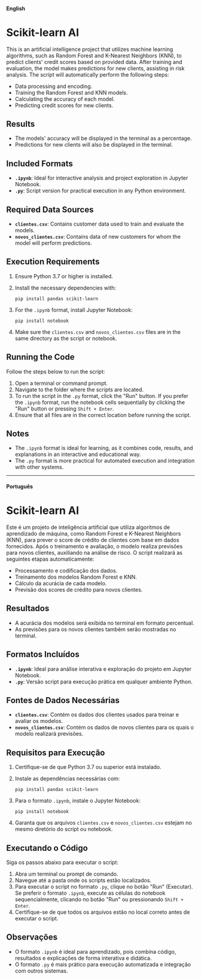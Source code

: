 #### English

# Scikit-learn AI

This is an artificial intelligence project that utilizes machine learning algorithms, such as Random Forest and K-Nearest Neighbors (KNN), to predict clients' credit scores based on provided data. After training and evaluation, the model makes predictions for new clients, assisting in risk analysis. The script will automatically perform the following steps:

- Data processing and encoding.
- Training the Random Forest and KNN models.
- Calculating the accuracy of each model.
- Predicting credit scores for new clients.

## Results

- The models' accuracy will be displayed in the terminal as a percentage.
- Predictions for new clients will also be displayed in the terminal.

## Included Formats

- **`.ipynb`**: Ideal for interactive analysis and project exploration in Jupyter Notebook.
- **`.py`**: Script version for practical execution in any Python environment.

## Required Data Sources

- **`clientes.csv`**: Contains customer data used to train and evaluate the models.
- **`novos_clientes.csv`**: Contains data of new customers for whom the model will perform predictions.

## Execution Requirements

1. Ensure Python 3.7 or higher is installed.
2. Install the necessary dependencies with:

   `pip install pandas scikit-learn`

3. For the `.ipynb` format, install Jupyter Notebook:

   `pip install notebook`

4. Make sure the `clientes.csv` and `novos_clientes.csv` files are in the same directory as the script or notebook.

## Running the Code

Follow the steps below to run the script:

1. Open a terminal or command prompt.
2. Navigate to the folder where the scripts are located.
3. To run the script in the `.py` format, click the "Run" button. If you prefer the `.ipynb` format, run the notebook cells sequentially by clicking the "Run" button or pressing `Shift + Enter`.
4. Ensure that all files are in the correct location before running the script.

## Notes

- The `.ipynb` format is ideal for learning, as it combines code, results, and explanations in an interactive and educational way.
- The `.py` format is more practical for automated execution and integration with other systems.  

---

#### Português

# Scikit-learn AI

Este é um projeto de inteligência artificial que utiliza algoritmos de aprendizado de máquina, como Random Forest e K-Nearest Neighbors (KNN), para prever o score de crédito de clientes com base em dados fornecidos. Após o treinamento e avaliação, o modelo realiza previsões para novos clientes, auxiliando na análise de risco. O script realizará as seguintes etapas automaticamente:

- Processamento e codificação dos dados.
- Treinamento dos modelos Random Forest e KNN.
- Cálculo da acurácia de cada modelo.
- Previsão dos scores de crédito para novos clientes.

## Resultados

- A acurácia dos modelos será exibida no terminal em formato percentual.
- As previsões para os novos clientes também serão mostradas no terminal.

## Formatos Incluídos

- **`.ipynb`**: Ideal para análise interativa e exploração do projeto em Jupyter Notebook.
- **`.py`**: Versão script para execução prática em qualquer ambiente Python.

## Fontes de Dados Necessárias

- **`clientes.csv`**: Contém os dados dos clientes usados para treinar e avaliar os modelos.
- **`novos_clientes.csv`**: Contém os dados de novos clientes para os quais o modelo realizará previsões.

## Requisitos para Execução

1. Certifique-se de que Python 3.7 ou superior está instalado.
2. Instale as dependências necessárias com:

   `pip install pandas scikit-learn`

3. Para o formato `.ipynb`, instale o Jupyter Notebook:

   `pip install notebook`

4. Garanta que os arquivos `clientes.csv` e `novos_clientes.csv` estejam no mesmo diretório do script ou notebook.

## Executando o Código

Siga os passos abaixo para executar o script:

1. Abra um terminal ou prompt de comando.
2. Navegue até a pasta onde os scripts estão localizados.
3. Para executar o script no formato `.py`, clique no botão "Run" (Executar). Se preferir o formato `.ipynb`, execute as células do notebook sequencialmente, clicando no botão "Run" ou pressionando `Shift + Enter`.
4. Certifique-se de que todos os arquivos estão no local correto antes de executar o script.

## Observações

- O formato `.ipynb` é ideal para aprendizado, pois combina código, resultados e explicações de forma interativa e didática.
- O formato `.py` é mais prático para execução automatizada e integração com outros sistemas.
